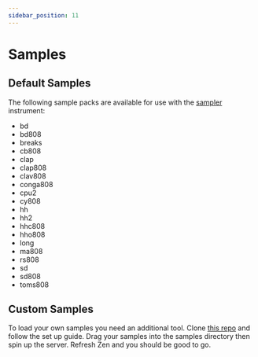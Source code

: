 ```yaml
---
sidebar_position: 11
---
```

# Samples
## Default Samples
The following sample packs are available for use with the [sampler](/docs/docs/instruments/sampler) instrument:
* bd
* bd808
* breaks
* cb808
* clap
* clap808
* clav808
* conga808
* cpu2
* cy808
* hh
* hh2
* hhc808
* hho808
* long
* ma808
* rs808
* sd
* sd808
* toms808

## Custom Samples
To load your own samples you need an additional tool. Clone [this repo](https://github.com/cephasteom/ct-samples) and follow the set up guide. Drag your samples into the samples directory then spin up the server. Refresh Zen and you should be good to go.